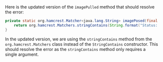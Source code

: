 Here is the updated version of the `imagePulled` method that should resolve the error:

```java
private static org.hamcrest.Matcher<java.lang.String> imagePosed(final java.lang.String image) {
    return org.hamcrest.Matchers.stringContains(String.format("Status: Downloaded newer image for %s", image));
}
```

In the updated version, we are using the `stringContains` method from the `org.hamcrest.Matchers` class instead of the `StringContains` constructor. This should resolve the error as the `stringContains` method only requires a single argument.